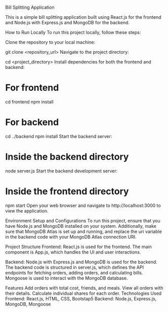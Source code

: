 Bill Splitting Application

This is a simple bill splitting application built using React.js for the frontend and Node.js with Express.js and MongoDB for the backend.

How to Run Locally
To run this project locally, follow these steps:

Clone the repository to your local machine:

git clone <repository_url>
Navigate to the project directory:

cd <project_directory>
Install dependencies for both the frontend and backend:

# For frontend
cd frontend
npm install

# For backend
cd ../backend
npm install
Start the backend server:

# Inside the backend directory
node server.js
Start the backend development server:

# Inside the frontend directory
npm start
Open your web browser and navigate to http://localhost:3000 to view the application.

Environment Setup and Configurations
To run this project, ensure that you have Node.js and MongoDB installed on your system. Additionally, make sure that MongoDB Atlas is set up and running, and replace the uri variable in the backend code with your MongoDB Atlas connection URI.

Project Structure
Frontend: React.js is used for the frontend. The main component is App.js, which handles the UI and user interactions.

Backend: Node.js with Express.js and MongoDB is used for the backend. The backend code is structured in server.js, which defines the API endpoints for fetching orders, adding orders, and calculating bills. Mongoose is used to interact with the MongoDB database.

Features
Add orders with total cost, friends, and meals.
View all orders with their details.
Calculate individual shares for each order.
Technologies Used
Frontend: React.js, HTML, CSS, Bootstap5
Backend: Node.js, Express.js, MongoDB, Mongoose
